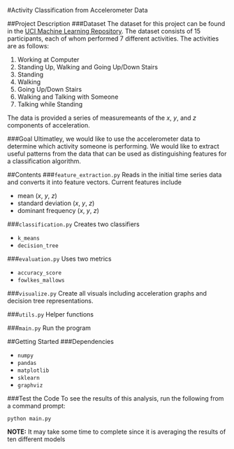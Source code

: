 #Activity Classification from Accelerometer Data

##Project Description
###Dataset
The dataset for this project can be found in the
[UCI Machine Learning Repository](https://archive.ics.uci.edu/ml/datasets/Activity+Recognition+from+Single+Chest-Mounted+Accelerometer#).
The dataset consists of 15 participants, each of whom performed 7 different activities. The activities are as follows:
1. Working at Computer
2. Standing Up, Walking and Going Up/Down Stairs
3. Standing
4. Walking
5. Going Up/Down Stairs
6. Walking and Talking with Someone
7. Talking while Standing

The data is provided a series of measuremeants of the _x_, _y_, and _z_ components of acceleration.

###Goal
Ultimatley, we would like to use the accelerometer data to determine which activity someone is performing. We would like to extract useful patterns from the data that can be used as distinguishing features for a classification algorithm.

##Contents
###`feature_extraction.py`
Reads in the initial time series data and converts it into feature vectors. Current features include
- mean (_x_, _y_, _z_)
- standard deviation (_x_, _y_, _z_)
- dominant frequency (_x_, _y_, _z_)

###`classification.py`
Creates two classifiers
- `k_means`
- `decision_tree`

###`evaluation.py`
Uses two metrics
- `accuracy_score`
- `fowlkes_mallows`

###`visualize.py`
Create all visuals including acceleration graphs and decision tree representations.

###`utils.py`
Helper functions

###`main.py`
Run the program

##Getting Started
###Dependencies
- `numpy`
- `pandas`
- `matplotlib`
- `sklearn`
- `graphviz`

###Test the Code
To see the results of this analysis, run the following from a command prompt:

`python main.py`

**NOTE:** It may take some time to complete since it is averaging the results of ten different models
